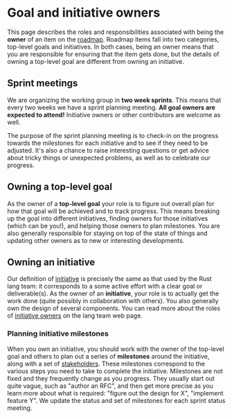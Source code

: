 # Goal and initiative owners

This page describes the roles and responsibilities associated with being the **owner** of an item on the [roadmap](../roadmap.md). Roadmap items fall into two categories, top-level goals and initiatives. In both cases, being an owner means that you are responsible for ensuring that the item gets done, but the details of owning a top-level goal are different from owning an initiative.

## Sprint meetings

We are organizing the working group in **two week sprints**. This means that every two weeks we have a sprint planning meeting. **All goal owners are expected to attend!** Initiative owners or other contributors are welcome as well.

The purpose of the sprint planning meeting is to check-in on the progress towards the milestones for each initiative and to see if they need to be adjusted. It's also a chance to raise interesting questions or get advice about tricky things or unexpected problems, as well as to celebrate our progress.

## Owning a top-level goal

As the owner of a **top-level goal** your role is to figure out overall plan for how that goal will be achieved and to track progress. This means breaking up the goal into different initiatives, finding owners for those initiatives (which can be you!), and helping those owners to plan milestones. You are also generally responsible for staying on top of the state of things and updating other owners as to new or interesting developments.

## Owning an initiative

Our definition of [initiative] is precisely the same as that used by the Rust lang team: it corresponds to a some active effort with a clear goal or deliverable(s). As the owner of an **initiative**, your role is to actually get the work done (quite possibly in collaboration with others). You also generally own the design of several components. You can read more about the roles of [initiative owners] on the lang team web page. 

[initiative]: https://lang-team.rust-lang.org/initiatives.html
[initiative owners]: https://lang-team.rust-lang.org/initiatives/process/roles/owner.html

### Planning initiative milestones

When you own an initiative, you should work with the owner of the top-level goal and others to plan out a series of **milestones** around the initiative, along with a set of [stakeholders]. These milestones correspond to the various steps you need to take to complete the initiative. Milestones are not fixed and they frequently change as you progress. They usually start out quite vague, such as "author an RFC", and then get more precise as you learn more about what is required: "figure out the design for X", "implement feature Y". We update the status and set of milestones for each sprint status meeting. 

[stakeholders]: ./stakeholders.md